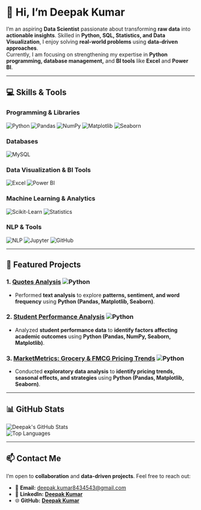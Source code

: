 # 👋 Hi, I’m **Deepak Kumar**  

I’m an aspiring **Data Scientist** passionate about transforming **raw data** into **actionable insights**. Skilled in **Python, SQL, Statistics, and Data Visualization**, I enjoy solving **real-world problems** using **data-driven approaches**.  
Currently, I am focusing on strengthening my expertise in **Python programming, database management,** and **BI tools** like **Excel** and **Power BI**.  

---

## 💻 **Skills & Tools**  

### Programming & Libraries
![Python](https://img.shields.io/badge/Python-3776AB?style=for-the-badge&logo=python&logoColor=white)
![Pandas](https://img.shields.io/badge/Pandas-150458?style=for-the-badge&logo=pandas&logoColor=white)
![NumPy](https://img.shields.io/badge/NumPy-013243?style=for-the-badge&logo=numpy&logoColor=white)
![Matplotlib](https://img.shields.io/badge/Matplotlib-F6A13A?style=for-the-badge&logo=matplotlib&logoColor=white)
![Seaborn](https://img.shields.io/badge/Seaborn-4C72B0?style=for-the-badge)

### Databases
![MySQL](https://img.shields.io/badge/MySQL-4479A1?style=for-the-badge&logo=mysql&logoColor=white)

### Data Visualization & BI Tools
![Excel](https://img.shields.io/badge/Excel-217346?style=for-the-badge&logo=microsoft-excel&logoColor=white)
![Power BI](https://img.shields.io/badge/Power%20BI-F2C811?style=for-the-badge&logo=microsoft-power-bi&logoColor=black)

### Machine Learning & Analytics
![Scikit-Learn](https://img.shields.io/badge/Scikit--Learn-F7931E?style=for-the-badge&logo=scikit-learn&logoColor=white)
![Statistics](https://img.shields.io/badge/Statistics-FF5733?style=for-the-badge)

### NLP & Tools
![NLP](https://img.shields.io/badge/NLP-0ABAB5?style=for-the-badge)
![Jupyter](https://img.shields.io/badge/Jupyter-F37626?style=for-the-badge&logo=jupyter&logoColor=white)
![GitHub](https://img.shields.io/badge/GitHub-181717?style=for-the-badge&logo=github&logoColor=white)

---

## 📂 **Featured Projects**  

### 1. [**Quotes Analysis**](https://github.com/J-TECH-bot/Quotes_Analysis.git) ![Python](https://img.shields.io/badge/Python-3776AB?style=for-the-badge&logo=python&logoColor=white)
- Performed **text analysis** to explore **patterns, sentiment, and word frequency** using **Python (Pandas, Matplotlib, Seaborn)**.  

### 2. [**Student Performance Analysis**](https://github.com/Deepakkumar165/student_performance_analysis.git) ![Python](https://img.shields.io/badge/Python-3776AB?style=for-the-badge&logo=python&logoColor=white)
- Analyzed **student performance data** to **identify factors affecting academic outcomes** using **Python (Pandas, NumPy, Seaborn, Matplotlib)**.  

### 3. [**MarketMetrics: Grocery & FMCG Pricing Trends**](https://github.com/Sumaiyyaustad/MarketMetrics-Analyzing-Grocery-FMCG-Pricing-Trends.git) ![Python](https://img.shields.io/badge/Python-3776AB?style=for-the-badge&logo=python&logoColor=white)
- Conducted **exploratory data analysis** to **identify pricing trends, seasonal effects, and strategies** using **Python (Pandas, Matplotlib, Seaborn)**.  

---

## 📊 **GitHub Stats**  

![Deepak's GitHub Stats](https://github-readme-stats.vercel.app/api?username=Deepakkumar165&show_icons=true&theme=radical&count_private=true)  
![Top Languages](https://github-readme-stats.vercel.app/api/top-langs/?username=Deepakkumar165&layout=compact&theme=radical)

---

## 📫 **Contact Me**  

I’m open to **collaboration** and **data-driven projects**. Feel free to reach out:  

- 📧 **Email:** deepak.kumar8434543@gmail.com  
- 💼 **LinkedIn:** [**Deepak Kumar**](https://www.linkedin.com/in/deepak-kumar-acb2002)  
- 🌐 **GitHub:** [**Deepak Kumar**](https://github.com/Deepakkumar165)  

